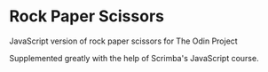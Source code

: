 # Rock Paper Scissors
 JavaScript version of rock paper scissors for The Odin Project

Supplemented greatly with the help of Scrimba's JavaScript course.


